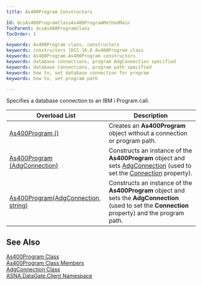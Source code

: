 ```yaml
---
title: As400Program Constructors

Id: dcsAs400ProgramClassAs400ProgramMethodMain
TocParent: dcsAs400ProgramClass
TocOrder: 1

keywords: As400Program class, constructors
keywords: constructors [DCS 16.0 As400Program class
keywords: As400Program.As400Program constructors
keywords: database connections, program AdgConnection specified
keywords: database connections, program path specified
keywords: how to, set database connection for program
keywords: how to, set program path

---
```


Specifies a database connection to an IBM i Program call.


| Overload List | Description |
| ---- | ---- |
| [As400Program ()](as400program-class-as400program-method1.html) | Creates an **As400Program** object without a connection or program path. |
| [As400Program (AdgConnection)](as400program-class-as400program-method2.html) | Constructs an instance of the **As400Program** object and sets [ AdgConnection](adg-connection-class.html) (used to set the [Connection](as400program-class-connection-property.html) property). |
| [As400Program(AdgConnection, string)](as400program-class-as400program-method3.html) | Constructs an instance of the **As400Program** object and sets the **AdgConnection** (used to set the **Connection** property) and the program path. |



## See Also


[As400Program Class](as400program-class.html)
      <br />
[As400Program Class Members](as400program-members.html)
      <br />
[AdgConnection Class](adg-connection-class.html)
      <br />
[ASNA.DataGate.Client Namespace](datagate-client-namespace.html)

